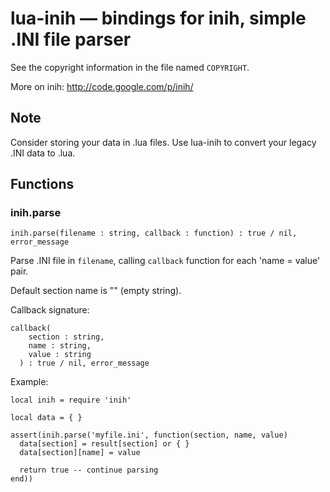 lua-inih — bindings for inih, simple .INI file parser
=====================================================

See the copyright information in the file named `COPYRIGHT`.

More on inih: http://code.google.com/p/inih/

Note
----

Consider storing your data in .lua files.
Use lua-inih to convert your legacy .INI data to .lua.

Functions
---------

### inih.parse

`inih.parse(filename : string, callback : function) : true / nil, error_message`

Parse .INI file in `filename`, calling `callback` function for
each 'name = value' pair.

Default section name is "" (empty string).

Callback signature:

    callback(
        section : string,
        name : string,
        value : string
      ) : true / nil, error_message

Example:

    local inih = require 'inih'

    local data = { }

    assert(inih.parse('myfile.ini', function(section, name, value)
      data[section] = result[section] or { }
      data[section][name] = value

      return true -- continue parsing
    end))

